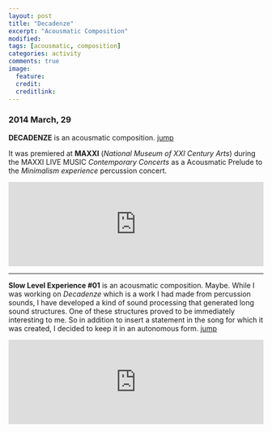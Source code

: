 ```yaml
---
layout: post
title: "Decadenze"
excerpt: "Acousmatic Composition"
modified: 
tags: [acousmatic, composition]
categories: activity
comments: true
image:
  feature: 
  credit: 
  creditlink: 
---
```


### 2014 March, 29

**DECADENZE** is an acousmatic composition. [jump](https://soundcloud.com/giuseppe-silvi/decadenze)

It was premiered at **MAXXI** (*National Museum of XXI Century Arts*) during the MAXXI LIVE MUSIC
*Contemporary Concerts* as a Acousmatic Prelude to the *Minimalism experience* percussion concert.

<iframe width="100%"
  height="166"
  scrolling="no"
  frameborder="no"
  src="https://w.soundcloud.com/player/?url=https%3A//api.soundcloud.com/tracks/142330312&amp;color=baff1e&amp;auto_play=false&amp;hide_related=false&amp;show_artwork=true">
</iframe>

---

**Slow Level Experience #01** is an acousmatic composition. Maybe. While I was working on *Decadenze* which is a work I had made from percussion sounds, I have developed a kind of sound processing that generated long sound structures. One of these structures proved to be immediately interesting to me. So in addition to insert a statement in the song for which it was created, I decided to keep it in an autonomous form. [jump](https://soundcloud.com/giuseppe-silvi/slow-level-experience-01)

<iframe
  width="100%" 
  height="166" 
  scrolling="no" 
  frameborder="no"
  src="https://w.soundcloud.com/player/?url=https%3A//api.soundcloud.com/tracks/141828746&amp;color=baff1e&amp;auto_play=false&amp;hide_related=false&amp;show_artwork=true">
</iframe>


